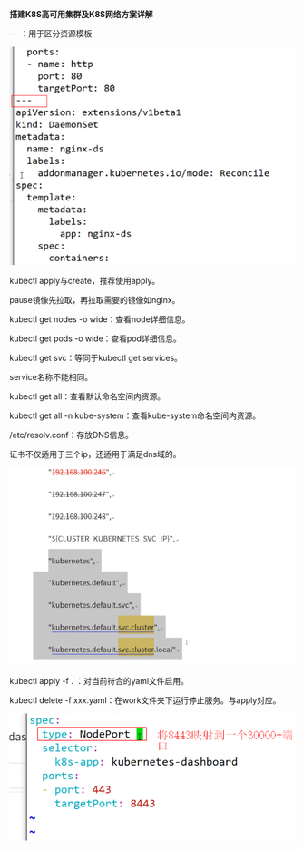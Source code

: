 **搭建K8S高可用集群及K8S网络方案详解**



---：用于区分资源模板

![](yml区分资源.png)



kubectl apply与create，推荐使用apply。

pause镜像先拉取，再拉取需要的镜像如nginx。

kubectl get nodes -o wide：查看node详细信息。

kubectl get pods -o wide：查看pod详细信息。

kubectl get svc：等同于kubectl get services。

service名称不能相同。

kubectl get all：查看默认命名空间内资源。

kubectl get all -n kube-system：查看kube-system命名空间内资源。

/etc/resolv.conf：存放DNS信息。



证书不仅适用于三个ip，还适用于满足dns域的。

![](证书.png)



kubectl apply -f . ：对当前符合的yaml文件启用。

kubectl delete -f xxx.yaml：在work文件夹下运行停止服务。与apply对应。



![](NodePort.png)

